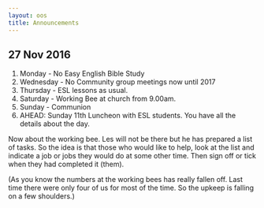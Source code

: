 ```yaml
---
layout: oos
title: Announcements
---
```

 
## 27 Nov 2016

1. Monday - No Easy English Bible Study
1. Wednesday - No Community group meetings now until 2017
1. Thursday - ESL lessons as usual.
1. Saturday - Working Bee at church from 9.00am.
1. Sunday - Communion
1. AHEAD: Sunday 11th Luncheon with ESL students. You have all the details about the day.




Now about the working bee.
Les will not be there but he has prepared a list of tasks.
So the idea is that those who would like to help, look at the list and indicate a job or jobs they would do at some other time. Then sign off or tick when they had completed it (them).

(As you know the numbers at the working bees has really fallen off. Last time there were only four of us for most of the time. So the upkeep is falling on a few shoulders.)
